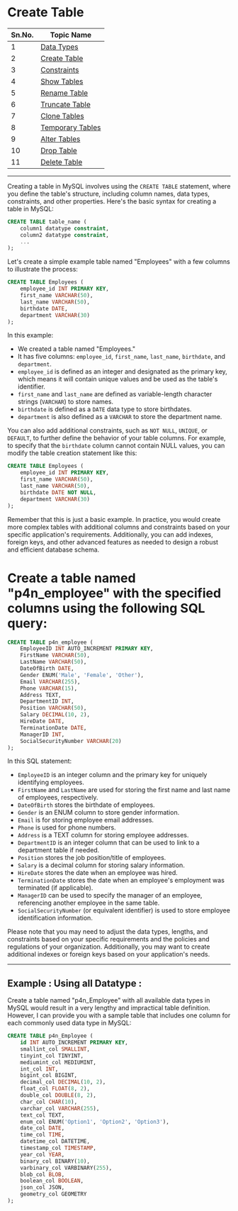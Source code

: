 # Create Table

| Sn.No. | Topic Name              |
|--------|-------------------------|
| 1      | [Data Types](DataTypes.md)          |
| 2      | [Create Table](CreateTable.md)        |
| 3      | [Constraints](Constraints.md)        |
| 4      | [Show Tables](ShowTables.md)          |
| 5      | [Rename Table](RenameTable.md)        |
| 6      | [Truncate Table](TruncateTable.md)    |
| 7      | [Clone Tables](CloneTables.md)        |
| 8      | [Temporary Tables](TemporaryTables.md)|
| 9      | [Alter Tables](AlterTables.md)        |
| 10     | [Drop Table](DropTable.md)            |
| 11     | [Delete Table](DeleteTable.md)        |
-------

Creating a table in MySQL involves using the `CREATE TABLE` statement, where you define the table's structure, including column names, data types, constraints, and other properties. Here's the basic syntax for creating a table in MySQL:

```sql
CREATE TABLE table_name (
    column1 datatype constraint,
    column2 datatype constraint,
    ...
);
```

Let's create a simple example table named "Employees" with a few columns to illustrate the process:

```sql
CREATE TABLE Employees (
    employee_id INT PRIMARY KEY,
    first_name VARCHAR(50),
    last_name VARCHAR(50),
    birthdate DATE,
    department VARCHAR(30)
);
```

In this example:
- We created a table named "Employees."
- It has five columns: `employee_id`, `first_name`, `last_name`, `birthdate`, and `department`.
- `employee_id` is defined as an integer and designated as the primary key, which means it will contain unique values and be used as the table's identifier.
- `first_name` and `last_name` are defined as variable-length character strings (`VARCHAR`) to store names.
- `birthdate` is defined as a `DATE` data type to store birthdates.
- `department` is also defined as a `VARCHAR` to store the department name.

You can also add additional constraints, such as `NOT NULL`, `UNIQUE`, or `DEFAULT`, to further define the behavior of your table columns. For example, to specify that the `birthdate` column cannot contain NULL values, you can modify the table creation statement like this:

```sql
CREATE TABLE Employees (
    employee_id INT PRIMARY KEY,
    first_name VARCHAR(50),
    last_name VARCHAR(50),
    birthdate DATE NOT NULL,
    department VARCHAR(30)
);
```

Remember that this is just a basic example. In practice, you would create more complex tables with additional columns and constraints based on your specific application's requirements. Additionally, you can add indexes, foreign keys, and other advanced features as needed to design a robust and efficient database schema.

# Create a table named "p4n_employee" with the specified columns using the following SQL query:

```sql
CREATE TABLE p4n_employee (
    EmployeeID INT AUTO_INCREMENT PRIMARY KEY,
    FirstName VARCHAR(50),
    LastName VARCHAR(50),
    DateOfBirth DATE,
    Gender ENUM('Male', 'Female', 'Other'),
    Email VARCHAR(255),
    Phone VARCHAR(15),
    Address TEXT,
    DepartmentID INT,
    Position VARCHAR(50),
    Salary DECIMAL(10, 2),
    HireDate DATE,
    TerminationDate DATE,
    ManagerID INT,
    SocialSecurityNumber VARCHAR(20)
);
```

In this SQL statement:

- `EmployeeID` is an integer column and the primary key for uniquely identifying employees.
- `FirstName` and `LastName` are used for storing the first name and last name of employees, respectively.
- `DateOfBirth` stores the birthdate of employees.
- `Gender` is an ENUM column to store gender information.
- `Email` is for storing employee email addresses.
- `Phone` is used for phone numbers.
- `Address` is a TEXT column for storing employee addresses.
- `DepartmentID` is an integer column that can be used to link to a department table if needed.
- `Position` stores the job position/title of employees.
- `Salary` is a decimal column for storing salary information.
- `HireDate` stores the date when an employee was hired.
- `TerminationDate` stores the date when an employee's employment was terminated (if applicable).
- `ManagerID` can be used to specify the manager of an employee, referencing another employee in the same table.
- `SocialSecurityNumber` (or equivalent identifier) is used to store employee identification information.

Please note that you may need to adjust the data types, lengths, and constraints based on your specific requirements and the policies and regulations of your organization. Additionally, you may want to create additional indexes or foreign keys based on your application's needs.

----
## Example : Using all Datatype :

Create a table named "p4n_Employee" with all available data types in MySQL would result in a very lengthy and impractical table definition. However, I can provide you with a sample table that includes one column for each commonly used data type in MySQL:

```sql
CREATE TABLE p4n_Employee (
    id INT AUTO_INCREMENT PRIMARY KEY,
    smallint_col SMALLINT,
    tinyint_col TINYINT,
    mediumint_col MEDIUMINT,
    int_col INT,
    bigint_col BIGINT,
    decimal_col DECIMAL(10, 2),
    float_col FLOAT(8, 2),
    double_col DOUBLE(8, 2),
    char_col CHAR(10),
    varchar_col VARCHAR(255),
    text_col TEXT,
    enum_col ENUM('Option1', 'Option2', 'Option3'),
    date_col DATE,
    time_col TIME,
    datetime_col DATETIME,
    timestamp_col TIMESTAMP,
    year_col YEAR,
    binary_col BINARY(10),
    varbinary_col VARBINARY(255),
    blob_col BLOB,
    boolean_col BOOLEAN,
    json_col JSON,
    geometry_col GEOMETRY
);
```
